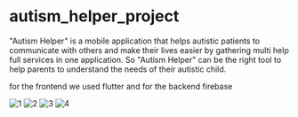 # autism_helper_project

"Autism Helper" is  a mobile application that helps autistic patients to communicate with others and make their lives easier by gathering multi help full services in one application. So "Autism Helper" can be the right tool to help parents to understand the needs of their autistic child.

for the frontend we used flutter and for the backend firebase

![1](https://user-images.githubusercontent.com/67500666/172858344-e6a63008-b6d4-4723-8b51-e1a234083ba6.png)
![2](https://user-images.githubusercontent.com/67500666/172858432-267f98b7-7003-4430-a2ee-ecdd9c85384f.png)
![3](https://user-images.githubusercontent.com/67500666/172858455-2ab7f5b6-7d31-4729-a419-7326ee3fc3c1.png)
![4](https://user-images.githubusercontent.com/67500666/172858463-e57a2828-05ec-41f6-a153-7ca71acd7c24.png)
